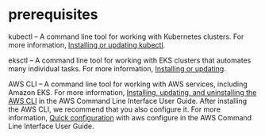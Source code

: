 # prerequisites

kubectl – A command line tool for working with Kubernetes clusters. For more information, 
[Installing or updating kubectl](https://kubernetes.io/docs/tasks/tools/).

eksctl – A command line tool for working with EKS clusters that automates many individual tasks. For more information, 
[Installing or updating](https://docs.aws.amazon.com/eks/latest/userguide/eksctl.html).

AWS CLI – A command line tool for working with AWS services, including Amazon EKS. For more information,
[Installing, updating, and uninstalling the AWS CLI](https://docs.aws.amazon.com/cli/latest/userguide/cli-chap-install.html) 
in the AWS Command Line Interface User Guide. After installing the AWS CLI, we recommend that you also configure it. For more information,
[Quick configuration](https://docs.aws.amazon.com/cli/latest/userguide/cli-configure-quickstart.html#cli-configure-quickstart-config) with aws configure in the AWS Command Line Interface User Guide.
